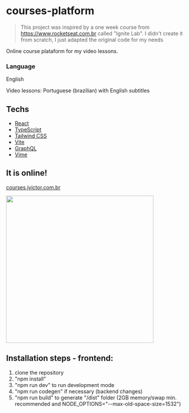 # courses-platform

>This project was inspired by a one week course from https://www.rocketseat.com.br called "Ignite Lab". I didn't create it from scratch, I just adapted the original code for my needs

Online course plataform for my video lessons.

### Language

English

Video lessons: Portuguese (brazilian) with English subtitles

## Techs

- [React](https://reactjs.org/)
- [TypeScript](https://www.typescriptlang.org/)
- [Tailwind CSS](https://tailwindcss.com/)
- [Vite](https://vitejs.dev/)
- [GraphQL](https://graphql.org)
- [Vime](https://vimejs.com/)

## It is online!

[courses.jvictor.com.br](https://courses.jvictor.com.br/)

 <img src="https://user-images.githubusercontent.com/28718999/196576858-10459d74-f3d2-4052-b2b7-d503dfbce408.png" width="400" />

## Installation steps - frontend:

1. clone the repository
2. "npm install"
3. "npm run dev" to run development mode
4. "npm run codegen" if necessary (backend changes)
5. "npm run build" to generate "/dist" folder (2GB memory/swap min. recommended and NODE_OPTIONS="--max-old-space-size=1532")
